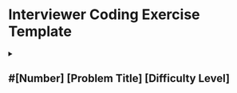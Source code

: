 # Interviewer Coding Exercise Template

<details>
<summary><h2>#[Number] [Problem Title] [Difficulty Level]</h2></summary>

## Problem Statement

[Clear problem description including constraints, input/output formats, and any special considerations]

## Template Code

```[language]
// [Language] Solution Template
// Provide a skeleton for the candidate to fill in

function solutionFunction(param1, param2) {
    // TODO: Implement solution here
    
    return result;
}

// Test cases
function runTests() {
    const testCases = [
        {
            input: [param1, param2],
            expected: expectedOutput,
            description: "Test case description"
        },
        // Additional test cases
    ];
    
    for (const test of testCases) {
        const result = solutionFunction(...test.input);
        const passed = deepEqual(result, test.expected);
        console.log(`${test.description}: ${passed ? "PASSED" : "FAILED"}`);
        if (!passed) {
            console.log(`  Expected: ${JSON.stringify(test.expected)}`);
            console.log(`  Received: ${JSON.stringify(result)}`);
        }
    }
}

// Helper function for comparing results
function deepEqual(a, b) {
    // Implement comparison logic as needed
}

// Run tests
runTests();
```

## Expected Solution

```[language]
// Solution code that the interviewer can reference
// Include comments explaining the approach and time/space complexity

function solutionFunction(param1, param2) {
    // Solution implementation
    
    return result;
}

// Time Complexity: O(?)
// Space Complexity: O(?)
```

## Test Cases

| Input | Expected Output | Notes |
|-------|----------------|-------|
| Input1 | Output1 | Explanation for this test case |
| Input2 | Output2 | Edge case handling |
| Input3 | Output3 | Corner case |
| Input4 | Output4 | Performance consideration |

## Evaluation Criteria

- **Correctness**: Does the solution work for all test cases?
- **Efficiency**: Is the time and space complexity optimal?
- **Code Quality**: Is the code clean, readable, and well-structured?
- **Edge Cases**: Did the candidate handle all edge cases?
- **Problem Solving**: How did the candidate approach the problem?

## Interview Prompts

If the candidate is stuck, consider these prompts:
- "Have you considered using [data structure/algorithm]?"
- "What happens if the input is [edge case]?"
- "Can you think of a way to optimize your current approach?"
- "Let's analyze the time complexity of your solution."

## Problem Variations

- Harder version: [Description of how to make the problem more challenging]
- Easier version: [Description of how to simplify the problem]
- Follow-up question: [Related question to ask if time permits]

</details>
